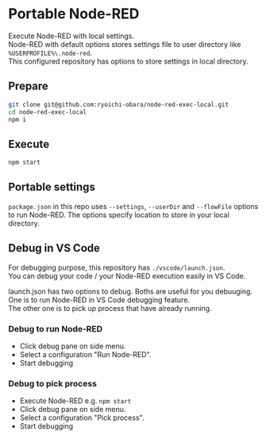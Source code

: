 # Portable Node-RED

Execute Node-RED with local settings.  
Node-RED with default options stores settings file to user directory like ``%USERPROFILE%\.node-red``.  
This configured repository has options to store settings in local directory.  


## Prepare

```sh
git clone git@github.com:ryoichi-obara/node-red-exec-local.git
cd node-red-exec-local
npm i
```

## Execute

```sh
npm start
```


## Portable settings

``package.json`` in this repo uses ``--settings``, ``--userDir`` and ``--flowFile`` options to run Node-RED.
The options specify location to store in your local directory.


## Debug in VS Code

For debugging purpose, this repository has ``./vscode/launch.json``.  
You can debug your code / your Node-RED execution easily in VS Code.  

launch.json has two options to debug.
Boths are useful for you debuuging.
One is to run Node-RED in VS Code debugging feature.  
The other one is to pick up process that have already running.  

### Debug to run Node-RED

* Click debug pane on side menu.
* Select a configuration "Run Node-RED".
* Start debugging

### Debug to pick process

* Execute Node-RED e.g. ``npm start``
* Click debug pane on side menu.
* Select a configuration "Pick process".
* Start debugging
